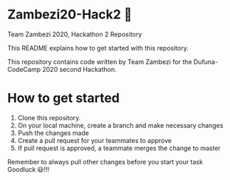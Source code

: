 # Zambezi20-Hack2  🚩
Team Zambezi 2020, Hackathon 2 Repository

This README explains how to get started with this repository.

This repository contains code written by Team Zambezi for the Dufuna-CodeCamp 2020 second Hackathon.

# How to get started
1. Clone this repository.
2. On your local machine, create a branch and make necessary changes
3. Push the changes made
4. Create a pull request for your teammates to approve
5. If pull request is approved, a teammate merges the change to master

Remember to always pull other changes before you start your task
Goodluck 😃!!!

